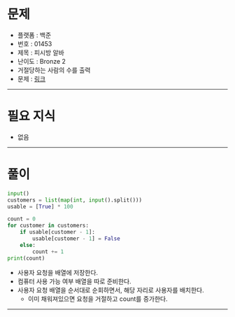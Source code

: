 # 문제
- 플랫폼 : 백준
- 번호 : 01453
- 제목 : 피시방 알바
- 난이도 : Bronze 2
- 거절당하는 사람의 수를 출력
- 문제 : <a href="https://www.acmicpc.net/problem/1453" target="_blank">링크</a>

---

# 필요 지식
- 없음

---

# 풀이
```python
input()
customers = list(map(int, input().split()))
usable = [True] * 100

count = 0
for customer in customers:
    if usable[customer - 1]:
        usable[customer - 1] = False
    else:
        count += 1
print(count)
```
- 사용자 요청을 배열에 저장한다.
- 컴퓨터 사용 가능 여부 배열을 따로 준비한다.
- 사용자 요청 배열을 순서대로 순회하면서, 해당 자리로 사용자를 배치한다.
  - 이미 채워져있으면 요청을 거절하고 count를 증가한다.

---
